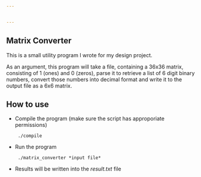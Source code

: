```yaml
---


---
```


<h2 id="matrix-converter">Matrix Converter</h2>
<p>This is a small utility program I wrote for my design project.</p>
<p>As an argument, this program will take a file, containing a 36x36 matrix, consisting of 1 (ones) and 0 (zeros), parse it to retrieve a list of 6 digit binary numbers, convert those numbers into decimal format and write it to the output file as a 6x6 matrix.</p>
<h2 id="how-to-use">How to use</h2>
<ul>
<li>
<p>Compile the program (make sure the script has approporiate permissions)</p>
<pre><code> ./compile
</code></pre>
</li>
<li>
<p>Run the program</p>
<pre><code> ./matrix_converter *input file*
</code></pre>
</li>
<li>
<p>Results will be written into the <em>result.txt</em> file</p>
</li>
</ul>

